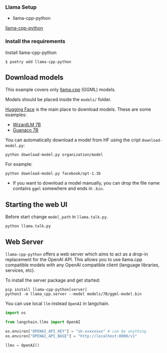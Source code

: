 ### Llama Setup
* llama-cpp-python

[llama-cpp-python](https://github.com/abetlen/llama-cpp-python)

### Install the requirements
Install llama-cpp-python

```
$ poetry add llama-cpp-python
```
## Download models

This example covers only [llama.cpp](https://github.com/ggerganov/llama.cpp) (GGML) models. 

Models should be placed inside the `models/` folder. 

[Hugging Face](https://huggingface.co/models?pipeline_tag=text-generation&sort=downloads) is the main place to download models. These are some examples:

* [WizardLM 7B](https://huggingface.co/TheBloke/WizardLM-7B-uncensored-GGML)
* [Guanaco 7B](https://huggingface.co/TheBloke/guanaco-7B-GGML)

You can automatically download a model from HF using the cript `download-model.py`:

```
python download-model.py organization/model
```

For example:

```
python download-model.py facebook/opt-1.3b
```

* If you want to download a model manually, you can drop the file name contains `ggml` somewhere and ends in `.bin`.

## Starting the web UI

Before start change `model_path` in `llama.talk.py`.

```
python llama.talk.py
```

## Web Server

`llama-cpp-python` offers a web server which aims to 
act as a drop-in replacement for the OpenAI API. This allows you to use llama.cpp compatible models with any OpenAI compatible client (language libraries, services, etc).

To install the server package and get started:

```
pip install llama-cpp-python[server]
python3 -m llama_cpp.server --model models/7B/ggml-model.bin
```

You can use local `llm` instead `OpenAI` in langchain.

```python
import os

from langchain.llms import OpenAI

os.environ["OPENAI_API_KEY"] = "sk-xxxxxxxx" # can be anything
os.environ["OPENAI_API_BASE"] = "http://localhost:8000/v1"

llms = OpenAI()
```